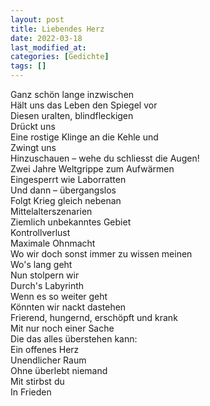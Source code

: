```yaml
---
layout: post
title: Liebendes Herz
date: 2022-03-18
last_modified_at:
categories: [Gedichte]
tags: []
---
```


Ganz schön lange inzwischen  
Hält uns das Leben den Spiegel vor  
Diesen uralten, blindfleckigen  
Drückt uns  
Eine rostige Klinge an die Kehle und  
Zwingt uns  
Hinzuschauen – wehe du schliesst die Augen!  
Zwei Jahre Weltgrippe zum Aufwärmen  
Eingesperrt wie Laborratten  
Und dann – übergangslos  
Folgt Krieg gleich nebenan  
Mittelalterszenarien  
Ziemlich unbekanntes Gebiet  
Kontrollverlust  
Maximale Ohnmacht  
Wo wir doch sonst immer zu wissen meinen  
Wo's lang geht  
Nun stolpern wir  
Durch's Labyrinth  
Wenn es so weiter geht  
Könnten wir nackt dastehen  
Frierend, hungernd, erschöpft und krank  
Mit nur noch einer Sache  
Die das alles überstehen kann:  
Ein offenes Herz  
Unendlicher Raum  
Ohne überlebt niemand  
Mit stirbst du  
In Frieden
